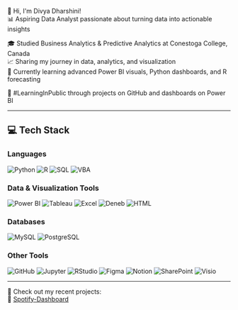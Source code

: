 👋 Hi, I'm Divya Dharshini!  
📊 Aspiring Data Analyst passionate about turning data into actionable insights  

🎓 Studied Business Analytics & Predictive Analytics at Conestoga College, Canada  
📈 Sharing my journey in data, analytics, and visualization  
🧠 Currently learning advanced Power BI visuals, Python dashboards, and R forecasting  

🌱 #LearningInPublic through projects on GitHub and dashboards on Power BI  

---

## 💻 Tech Stack

### Languages  
![Python](https://img.shields.io/badge/Python-3776AB?style=for-the-badge&logo=python&logoColor=white)
![R](https://img.shields.io/badge/R-276DC3?style=for-the-badge&logo=r&logoColor=white)
![SQL](https://img.shields.io/badge/SQL-4479A1?style=for-the-badge&logo=postgresql&logoColor=white)
![VBA](https://img.shields.io/badge/VBA-003B49?style=for-the-badge&logo=microsoft-excel&logoColor=white)

### Data & Visualization Tools  
![Power BI](https://img.shields.io/badge/Power%20BI-F2C811?style=for-the-badge&logo=powerbi&logoColor=black)
![Tableau](https://img.shields.io/badge/Tableau-E97627?style=for-the-badge&logo=tableau&logoColor=white)
![Excel](https://img.shields.io/badge/Excel-217346?style=for-the-badge&logo=microsoft-excel&logoColor=white)
![Deneb](https://img.shields.io/badge/Deneb-0B1E2D?style=for-the-badge&logo=vega&logoColor=white)
![HTML](https://img.shields.io/badge/HTML%20Visuals-E34F26?style=for-the-badge&logo=html5&logoColor=white)

### Databases  
![MySQL](https://img.shields.io/badge/MySQL-4479A1?style=for-the-badge&logo=mysql&logoColor=white)
![PostgreSQL](https://img.shields.io/badge/PostgreSQL-336791?style=for-the-badge&logo=postgresql&logoColor=white)

### Other Tools  
![GitHub](https://img.shields.io/badge/GitHub-181717?style=for-the-badge&logo=github&logoColor=white)
![Jupyter](https://img.shields.io/badge/Jupyter-F37626?style=for-the-badge&logo=jupyter&logoColor=white)
![RStudio](https://img.shields.io/badge/RStudio-75AADB?style=for-the-badge&logo=rstudio&logoColor=white)
![Figma](https://img.shields.io/badge/Figma-F24E1E?style=for-the-badge&logo=figma&logoColor=white)
![Notion](https://img.shields.io/badge/Notion-000000?style=for-the-badge&logo=notion&logoColor=white)
![SharePoint](https://img.shields.io/badge/SharePoint-0078D4?style=for-the-badge&logo=microsoft-sharepoint&logoColor=white)
![Visio](https://img.shields.io/badge/Visio-3955A3?style=for-the-badge&logo=microsoft-visio&logoColor=white)


---

📁 Check out my recent projects:  
🎵 [Spotify-Dashboard](#)  


